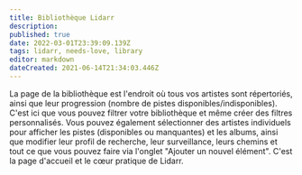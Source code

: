 ```yaml
---
title: Bibliothèque Lidarr
description: 
published: true
date: 2022-03-01T23:39:09.139Z
tags: lidarr, needs-love, library
editor: markdown
dateCreated: 2021-06-14T21:34:03.446Z
---
```


La page de la bibliothèque est l'endroit où tous vos artistes sont répertoriés, ainsi que leur progression (nombre de pistes disponibles/indisponibles). C'est ici que vous pouvez filtrer votre bibliothèque et même créer des filtres personnalisés. Vous pouvez également sélectionner des artistes individuels pour afficher les pistes (disponibles ou manquantes) et les albums, ainsi que modifier leur profil de recherche, leur surveillance, leurs chemins et tout ce que vous pouvez faire via l'onglet "Ajouter un nouvel élément". C'est la page d'accueil et le cœur pratique de Lidarr.